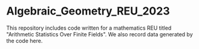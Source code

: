 # Algebraic_Geometry_REU_2023
This repository includes code written for a mathematics REU titled "Arithmetic Statistics Over Finite Fields". We also record data generated by the code here.
